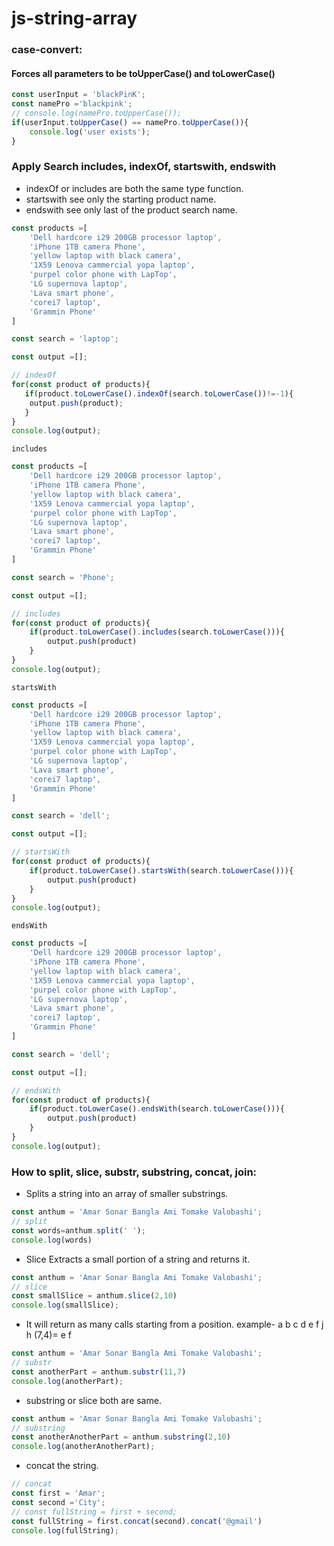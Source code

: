 # js-string-array
### case-convert:
#### Forces all parameters to be toUpperCase() and toLowerCase() 
```javascript
const userInput = 'blackPinK';
const namePro ='blackpink';
// console.log(namePro.toUpperCase());
if(userInput.toUpperCase() == namePro.toUpperCase()){
    console.log('user exists');
}
```


### Apply Search includes, indexOf, startswith, endswith
- indexOf or includes are both the same type function.
- startswith see only the starting product name.
- endswith see only last of the product search name.

```javascript
const products =[
    'Dell hardcore i29 200GB processor laptop',
    'iPhone 1TB camera Phone',
    'yellow laptop with black camera',
    '1X59 Lenova cammercial yopa laptop',
    'purpel color phone with LapTop',
    'LG supernova laptop',
    'Lava smart phone',
    'corei7 laptop',
    'Grammin Phone'
]

const search = 'laptop';

const output =[];

// indexOf
for(const product of products){
   if(product.toLowerCase().indexOf(search.toLowerCase())!=-1){
    output.push(product);
   }
}
console.log(output);
```
`includes`
```javascript
const products =[
    'Dell hardcore i29 200GB processor laptop',
    'iPhone 1TB camera Phone',
    'yellow laptop with black camera',
    '1X59 Lenova cammercial yopa laptop',
    'purpel color phone with LapTop',
    'LG supernova laptop',
    'Lava smart phone',
    'corei7 laptop',
    'Grammin Phone'
]

const search = 'Phone';

const output =[];

// includes
for(const product of products){
    if(product.toLowerCase().includes(search.toLowerCase())){
        output.push(product)
    }
}
console.log(output);
```
`startsWith`
```javascript
const products =[
    'Dell hardcore i29 200GB processor laptop',
    'iPhone 1TB camera Phone',
    'yellow laptop with black camera',
    '1X59 Lenova cammercial yopa laptop',
    'purpel color phone with LapTop',
    'LG supernova laptop',
    'Lava smart phone',
    'corei7 laptop',
    'Grammin Phone'
]

const search = 'dell';

const output =[];

// startsWith
for(const product of products){
    if(product.toLowerCase().startsWith(search.toLowerCase())){
        output.push(product)
    }
}
console.log(output);

```
`endsWith`
```javascript
const products =[
    'Dell hardcore i29 200GB processor laptop',
    'iPhone 1TB camera Phone',
    'yellow laptop with black camera',
    '1X59 Lenova cammercial yopa laptop',
    'purpel color phone with LapTop',
    'LG supernova laptop',
    'Lava smart phone',
    'corei7 laptop',
    'Grammin Phone'
]

const search = 'dell';

const output =[];

// endsWith
for(const product of products){
    if(product.toLowerCase().endsWith(search.toLowerCase())){
        output.push(product)
    }
}
console.log(output);
```
### How to split, slice, substr, substring, concat, join:
- Splits a string into an array of smaller substrings.
```javascript
const anthum = 'Amar Sonar Bangla Ami Tomake Valobashi';
// split
const words=anthum.split(' ');
console.log(words)
```
- Slice Extracts a small portion of a string and returns it.
```javascript
const anthum = 'Amar Sonar Bangla Ami Tomake Valobashi';
// slice
const smallSlice = anthum.slice(2,10)
console.log(smallSlice);
```
- It will return as many calls starting from a position.
example- a b c d e f j h
(7,4)= e f
```javascript
const anthum = 'Amar Sonar Bangla Ami Tomake Valobashi';
// substr
const anotherPart = anthum.substr(11,7)
console.log(anotherPart);
```
- substring or slice both are same.
```javascript
const anthum = 'Amar Sonar Bangla Ami Tomake Valobashi';
// substring
const anotherAnotherPart = anthum.substring(2,10)
console.log(anotherAnotherPart);
```
- concat the string.
```javascript
// concat
const first = 'Amar';
const second ='City';
// const fullString = first + second;
const fullString = first.concat(second).concat('@gmail')
console.log(fullString);
```
```javascript

```
```javascript

```